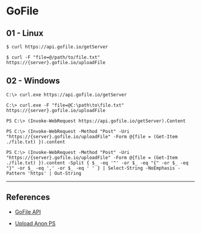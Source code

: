 # GoFile

## 01 - Linux

```
$ curl https://api.gofile.io/getServer

$ curl -F "file=@/path/to/file.txt" https://{server}.gofile.io/uploadFile
```

## 02 - Windows

```
C:\> curl.exe https://api.gofile.io/getServer

C:\> curl.exe -F "file=@C:\path\to\file.txt" https://{server}.gofile.io/uploadFile

PS C:\> (Invoke-WebRequest https://api.gofile.io/getServer).Content
```

```
PS C:\> (Invoke-WebRequest -Method "Post" -Uri "https://{server}.gofile.io/uploadFile" -Form @{file = (Get-Item ./file.txt) }).content

PS C:\> (Invoke-WebRequest -Method "Post" -Uri "https://{server}.gofile.io/uploadFile" -Form @{file = (Get-Item ./file.txt) }).content -Split { $_ -eq '"' -or $_ -eq "{" -or $_ -eq "}" -or $_ -eq ',' -or $_ -eq ' ' } | Select-String -NoEmphasis -Pattern 'https' | Out-String
```

---
## References

- [GoFile API](https://gofile.io/api)

- [Upload Anon PS](https://github.com/makeitbetter/Upload-Anon_PS)